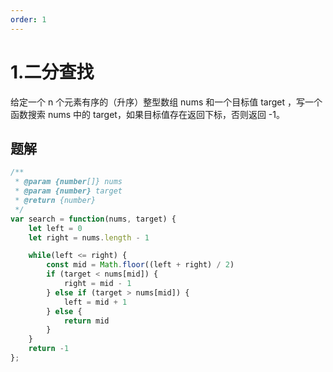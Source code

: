 ```yaml
---
order: 1
---
```

# 1.二分查找
给定一个 n 个元素有序的（升序）整型数组 nums 和一个目标值 target  ，写一个函数搜索 nums 中的 target，如果目标值存在返回下标，否则返回 -1。



## 题解

```js
/**
 * @param {number[]} nums
 * @param {number} target
 * @return {number}
 */
var search = function(nums, target) {
    let left = 0
    let right = nums.length - 1

    while(left <= right) {
        const mid = Math.floor((left + right) / 2)
        if (target < nums[mid]) {
            right = mid - 1
        } else if (target > nums[mid]) {
            left = mid + 1
        } else {
            return mid
        }
    }
    return -1
};
```
